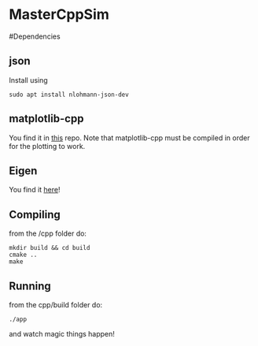 # MasterCppSim

#Dependencies
## json
Install using
```
sudo apt install nlohmann-json-dev
```
## matplotlib-cpp
You find it in [this](https://github.com/lava/matplotlib-cpp) repo.
Note that matplotlib-cpp must be compiled in order for the plotting to work.

## Eigen
You find it [here](https://eigen.tuxfamily.org/index.php?title=Main_Page)!

## Compiling
from the /cpp folder do:

```
mkdir build && cd build
cmake ..
make
```


## Running
from the cpp/build folder do:

```
./app
```

and watch magic things happen!
